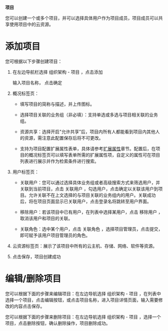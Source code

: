 **项目**

您可以创建一个或多个项目，并可以选择具体用户作为项目成员，项目成员可以共享使用项目中的云资源。

# 添加项目

您可根据以下步骤创建项目：

1.  在左边导航栏选择 组织架构 - 项目 ，点击添加

    输入项目名称， 点击确定

2.  概况标签页：

    -   填写项目的简称与描述，并上传图标。

    -   选择项目关联的业务组（非必填）：支持单选或多选与项目相关联的业务组。
    
    -   资源共享：选择开启"允许共享”后，项目内所有人都能看到项目内其他人的资源，需注意此配置保存后将不可更改。

    -   支持为项目配置扩展属性表单，具体请参考[扩展属性](https://cloudchef.github.io/doc/AdminDoc/09系统管理/#扩展属性)章节。配置后，在项目的概况标签页可以填写表单所需的扩展属性项，自定义的属性可在项目列表进行展示并作为检索条件进行搜索。

3.  用户标签页：

    -   关联用户：您可以通过选择具体业务组或者高级搜索方式来筛选用户，并关联到当前项目，点击 关联用户 ，勾选用户，点击确定以关联该用户到项目。允许关联不在上文选择的与项目关联的业务组内的用户。关联成功后，将在项目页面显示已关联用户，点击登录名将跳转至用户界面。

    -   移除用户：若该项目中已有用户，在列表中选择某用户，点击 移除用户 ，取消该用户和项目的关联。

    -   关联角色：选中某个用户，点击 关联角色 ，选择项目管理员，点击提交，即可赋予该用户项目管理员的角色。

4.  云资源标签页：展示了该项目中所有的云主机、存储、网络、软件等资源。

5.  点击保存，项目创建成功

# 编辑/删除项目

您可以根据下面的步骤来编辑项目：在左边导航选择 组织架构 - 项目 ，在列表中选择一个项目，点击编辑按钮，或点击项目名称，进入项目详情页面，输入需要修改的内容点击保存。

您可以根据下面的步骤来删除项目：在左边导航选择 组织架构 - 项目 ，选择一个项目，点击删除按钮，确认删除操作，项目删除成功。
